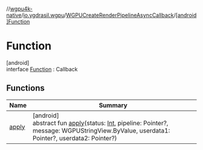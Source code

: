 //[wgpu4k-native](../../../../index.md)/[io.ygdrasil.wgpu](../../index.md)/[WGPUCreateRenderPipelineAsyncCallback](../index.md)/[[android]Function](index.md)

# Function

[android]\
interface [Function](index.md) : Callback

## Functions

| Name | Summary |
|---|---|
| [apply](apply.md) | [android]<br>abstract fun [apply](apply.md)(status: [Int](https://kotlinlang.org/api/core/kotlin-stdlib/kotlin/-int/index.html), pipeline: Pointer?, message: WGPUStringView.ByValue, userdata1: Pointer?, userdata2: Pointer?) |